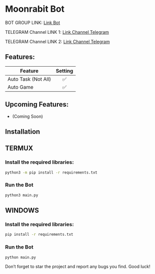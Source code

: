 # Moonrabit Bot

BOT GROUP LINK: [Link Bot](https://t.me/TsubasaRivalsBot/start?startapp=inviter_id-53739883144)

TELEGRAM Channel LINK 1: [Link Channel Telegram](https://t.me/UxScript)

TELEGRAM Channel LINK 2: [Link Channel Telegram](https://t.me/ISB_Dev)

## Features:
| Feature                    | Setting |
|----------------------------|:---------:|
| Auto Task (Not All)        |    ✅     |
| Auto Game                  |    ✅     |

## Upcoming Features:
- (Coming Soon)

## Installation

## TERMUX
### Install the required libraries:
```bash
python3 -m pip install -r requirements.txt
```
### Run the Bot   
```bash
python3 main.py
```

## WINDOWS
### Install the required libraries:
```bash
pip install -r requirements.txt
```
### Run the Bot   
```bash
python main.py
```

Don’t forget to star the project and report any bugs you find. Good luck!
